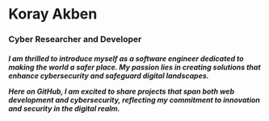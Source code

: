 <h1>Koray Akben</h1>
<h3>Cyber Researcher and Developer</h3>
<h5>I am thrilled to introduce myself as a software engineer dedicated to making the world a safer place. My passion lies in creating solutions that enhance cybersecurity and safeguard digital landscapes.

Here on GitHub, I am excited to share projects that span both web development and cybersecurity, reflecting my commitment to innovation and security in the digital realm.
</h5>





